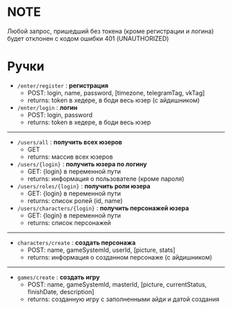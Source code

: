 # NOTE

Любой запрос, пришедший без токена (кроме регистрации и логина) будет отклонен с кодом ошибки 401 (UNAUTHORIZED)

# Ручки

- `/enter/register` : **регистрация**
    - POST: login, name, password, [timezone, telegramTag, vkTag]
    - returns: token в хедере, в боди весь юзер (с айдишником)
- `/enter/login` : **логин**
    - POST: login, password
    - returns: token в хедере, в боди весь юзер

---

- `/users/all` : **получить всех юзеров**
    - GET
    - returns: массив всех юзеров
- `/users/{login}` : **получить юзера по логину**
    - GET: {login} в переменной пути
    - returns: информация о пользователе (кроме пароля)
- `/users/roles/{login}` : **получить роли юзера**
    - GET: {login} в переменной пути
    - returns: список ролей (id, name)
- `/users/characters/{login}` : **получить персонажей юзера**
    - GET: {login} в переменной пути
    - returns: список персонажей

---

- `characters/create` : **создать персонажа**
    - POST: name, gameSystemId, userId, [picture, stats]
    - returns: информация о созданном персонаже (с айдишником)

---

- `games/create` : **создать игру**
    - POST: name, gameSystemId, masterId, [picture, currentStatus, finishDate, description]
    - returns: созданную игру с заполненными айди и датой создания